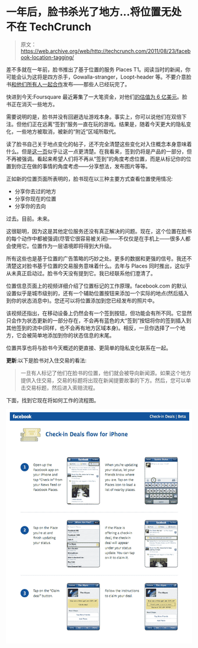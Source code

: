 # 一年后，脸书杀光了地方...将位置无处不在 TechCrunch

> 原文：<https://web.archive.org/web/http://techcrunch.com/2011/08/23/facebook-location-tagging/>

差不多就在一年前，脸书推出了基于位置的服务 Places T1。阅读当时的新闻，你可能会认为这将是四方杀手，Gowalla-stranger，Loopt-header 等。不要介意脸书[和他们所有人一起合作](https://web.archive.org/web/20230205032116/https://techcrunch.com/2010/08/18/facebook-places-gowalla/)发布——那些人已经玩完了。

快进到今天:Foursquare 最近筹集了一大笔资金，对他们[的估值为 6 亿美元](https://web.archive.org/web/20230205032116/https://techcrunch.com/2011/06/24/foursquare-closes-50m-at-a-600m-valuation/)。脸书正在消灭一些地方。

需要说明的是，脸书并没有回避选址游戏本身。事实上，你可以说他们在双倍下注。但他们正在远离“签到”服务一直在玩的游戏。结果是，随着今天更大的隐私变化，一些地方被取消，被新的“附近”区域所取代。

读了脸书自己关于地点变化的帖子，还不完全清楚这些变化对入住概念本身意味着什么。但是[这一页](https://web.archive.org/web/20230205032116/https://www.facebook.com/about/location)似乎让这一点更清楚。在我看来，签到仍将是产品的一部分，但不再被强调。看起来希望人们将不再从“签到”的角度考虑位置，而是从标记你的位置到你正在做的事情的角度考虑——分享想法，发布图片等等。

正如新的位置页面所表明的，脸书现在以三种主要方式查看位置使用情况:

*   分享你去过的地方
*   分享你现在的位置
*   分享你的去向

过去。目前。未来。

这很聪明，因为这是其他定位服务还没有真正解决的问题。现在，这个位置在脸书的每个动作中都被强调(尽管它很容易被关闭)——不仅仅是在手机上——很多人都会使用它。位置作为一层语境即将得到大升级。

所有这些也是基于位置的广告策略的巧妙之处。更多的数据和更强的信号。我还不清楚这对脸书基于位置的交易服务意味着什么。去年与 Places 同时推出，这似乎从未真正启动过。脸书今天没有提到它。我已经联系他们澄清了。

位置信息页面上的视频详细介绍了位置标记的工作原理。facebook.com 的默认设置似乎是城市级别的，还有一个辅助位置按钮来添加一个实际的地点(然后插入到你的状态消息中)。您还可以将位置添加到您已经发布的照片中。

该视频还指出，在移动设备上仍然会有一个签到按钮，但功能会有所不同。它显然只会作为状态更新的一部分存在，不会再有蓝色的大“签到”按钮将你的签到插入到其他签到的流中(同样，也不会再有地方区域本身)。相反，一旦你选择了一个地方，它会被简单地添加到你的状态信息的末尾。

位置共享也将与脸书今天概述的更直接、更简单的隐私变化联系在一起。

**更新**:以下是脸书对入住交易的看法:

> 一旦有人标记了他们在脸书的位置，他们就会被导向新闻源。如果这个地方提供入住交易，交易的标题将出现在新闻提要故事的下方。然后，您可以单击交易标题，然后进入索赔流程。

下面，找到它现在将如何工作的流程图。

![](img/62f0b6e60b2b993dd2dd9be07a4f4f71.png "Screen Shot 2011-08-23 at 1.33.11 PM")